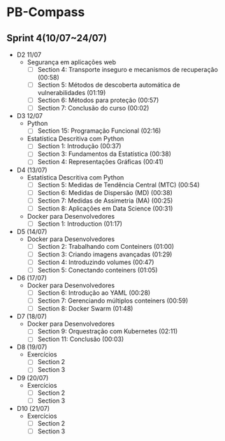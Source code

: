 # PB-Compass

## **Sprint 4(10/07~24/07)**

- D2 11/07
    - Segurança em aplicações web
        - [ ]  Section 4: Transporte inseguro e mecanismos de recuperação  (00:58)
        - [ ]  Section 5: Métodos de descoberta automática de vulnerabilidades (01:19)
        - [ ]  Section 6: Métodos para proteção (00:57)
        - [ ]  Section 7: Conclusão do curso (00:02)
    
- D3 12/07
    - Python
        - [ ]  Section 15: Programação Funcional (02:16)
    - Estatística Descritiva com Python
        - [ ]  Section 1: Introdução (00:37)
        - [ ]  Section 3: Fundamentos da Estatística (00:38)
        - [ ]  Section 4: Representações Gráficas (00:41)
- D4 (13/07)
    - Estatística Descritiva com Python
        - [ ]  Section 5: Medidas de Tendência Central (MTC) (00:54)
        - [ ]  Section 6: Medidas de Dispersão (MD) (00:38)
        - [ ]  Section 7: Medidas de Assimetria (MA) (00:25)
        - [ ]  Section 8: Aplicações em Data Science (00:31)
    - Docker para Desenvolvedores
        - [ ]  Section 1: Introduction (01:17)
- D5 (14/07)
    - Docker para Desenvolvedores
        - [ ]  Section 2: Trabalhando com Conteiners (01:00)
        - [ ]  Section 3: Criando imagens avançadas (01:29)
        - [ ]  Section 4: Introduzindo volumes (00:47)
        - [ ]  Section 5: Conectando conteiners (01:05)
- D6 (17/07)
    - Docker para Desenvolvedores
        - [ ]  Section 6: Introdução ao YAML (00:28)
        - [ ]  Section 7: Gerenciando múltiplos conteiners  (00:59)
        - [ ]  Section 8: Docker Swarm (01:48)
- D7 (18/07)
    - Docker para Desenvolvedores
        - [ ]  Section 9: Orquestração com Kubernetes (02:11)
        - [ ]  Section 11: Conclusão (00:03)
- D8 (19/07)
    - Exercícios
        - [ ]  Section 2
        - [ ]  Section 3
- D9 (20/07)
    - Exercícios
        - [ ]  Section  2
        - [ ]  Section 3
- D10 (21/07)
    - Exercícios
        - [ ]  Section 2
        - [ ]  Section 3
